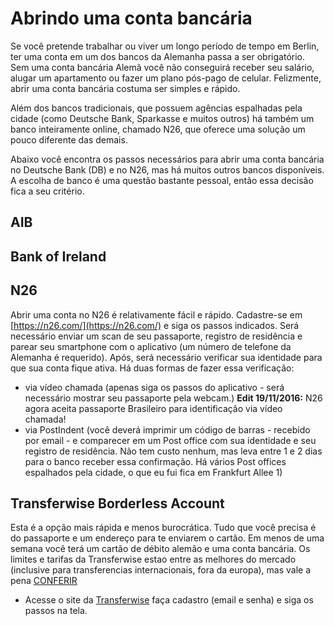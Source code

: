 # Abrindo uma conta bancária

Se você pretende trabalhar ou viver um longo período de tempo em Berlin, ter uma conta em um dos bancos da Alemanha passa a ser obrigatório. Sem uma conta bancária Alemã você não conseguirá receber seu salário, alugar um apartamento ou fazer um plano pós-pago de celular. Felizmente, abrir uma conta bancária costuma ser simples e rápido.

Além dos bancos tradicionais, que possuem agências espalhadas pela cidade (como Deutsche Bank, Sparkasse e muitos outros) há também um banco inteiramente online, chamado N26, que oferece uma solução um pouco diferente das demais.

Abaixo você encontra os passos necessários para abrir uma conta bancária no Deutsche Bank (DB) e no N26, mas há muitos outros bancos disponíveis. A escolha de banco é uma questão bastante pessoal, então essa decisão fica a seu critério.

## AIB

## Bank of Ireland

## N26

Abrir uma conta no N26 é relativamente fácil e rápido. Cadastre-se em [https://n26.com/](https://n26.com/) e siga os passos indicados. Será necessário enviar um scan de seu passaporte, registro de residência e parear seu smartphone com o aplicativo (um número de telefone da Alemanha é requerido). Após, será necessário verificar sua identidade para que sua conta fique ativa. Há duas formas de fazer essa verificação:
- via vídeo chamada (apenas siga os passos do aplicativo - será necessário mostrar seu passaporte pela webcam.) **Edit 19/11/2016:** N26 agora aceita passaporte Brasileiro para identificação via vídeo chamada! 
- via PostIndent (você deverá imprimir um código de barras - recebido por email - e comparecer em um Post office com sua identidade e seu registro de residência. Não tem custo nenhum, mas leva entre 1 e 2 dias para o banco receber essa confirmação. Há vários Post offices espalhados pela cidade, o que eu fui fica em Frankfurt Allee 1)

## Transferwise Borderless Account

Esta é a opção mais rápida e menos burocrática. Tudo que você precisa é do passaporte e um endereço para te enviarem o cartão. 
Em menos de uma semana você terá um cartão de débito alemão e uma conta bancária. 
Os limites e tarifas da Transferwise estao entre as melhores do mercado (inclusive para transferencias internacionais, fora da europa), mas vale a pena [CONFERIR](https://transferwise.com/pt/help/13/entendendo-tarifas-e-cambios)
- Acesse o site da [Transferwise](https://transferwise.com/register#/) faça cadastro (email e senha) e siga os passos na tela.
